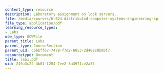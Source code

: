 ```yaml
---
content_type: resource
description: Laboratory assignment on lock servers.
file: /media/courses/6-824-distributed-computer-systems-engineering-spring-2006/249a3c224b01f2547ee25a3971ce2a73_lab1.pdf
file_type: application/pdf
learning_resource_types:
- Labs
ocw_type: OCWFile
parent_title: Labs
parent_type: CourseSection
parent_uid: c6bbff67-7478-f7d2-6053-2d402c0b0bf7
resourcetype: Document
title: lab1.pdf
uid: 249a3c22-4b01-f254-7ee2-5a3971ce2a73
---
```

